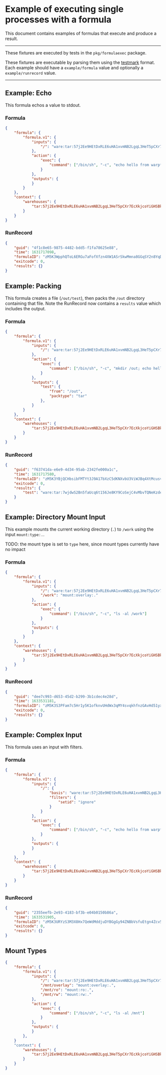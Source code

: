 Example of executing single processes with a formula
====================================================

This document contains examples of formulas that execute and produce a result.

---

These fixtures are executed by tests in the `pkg/formulaexec` package.

These fixtures are executable by parsing them using
the [testmark](https://github.com/warpfork/go-testmark) format.
Each example should have a `example/formula` value and optionally a
`example/runrecord` value.

---

## Example: Echo

This formula echos a value to stdout.

### Formula

[testmark]:# (echo/formula)
```json
{
	"formula": {
		"formula.v1": {
			"inputs": {
				"/": "ware:tar:57j2Ee9HEtDxRLE6uHA1xvmNB2LgqL3HeT5pCXr7EcXkjcoYiGHSBkFyKqQuHFyGPN"
			},
			"action": {
				"exec": {
					"command": ["/bin/sh", "-c", "echo hello from warpforge!"]
				}
			},
			"outputs": {
			}
		}
	},
	"context": {
		"warehouses": {
			"tar:57j2Ee9HEtDxRLE6uHA1xvmNB2LgqL3HeT5pCXr7EcXkjcoYiGHSBkFyKqQuHFyGPN": "https://dl-cdn.alpinelinux.org/alpine/v3.15/releases/x86_64/alpine-minirootfs-3.15.0-x86_64.tar.gz"
		}
	}
}
```

### RunRecord

[testmark]:# (echo/runrecord)
```json
{
	"guid": "4f1c8e65-9875-4482-bdd5-f1fa78625e88",
	"time": 1631717098,
	"formulaID": "zM5K3WpphQToL6ERGu7aFofXfzn4XW1ASrSkwMmna8GGqSY2n8YqDp432JjVaRBSPQrbUj2",
	"exitcode": 0,
	"results": {}
}
```

## Example: Packing

This formula creates a file (`/out/test`), then packs the `/out` directory containing that file.
Note the RunRecord now contains a `results` value which includes the output.

### Formula
[testmark]:# (pack/formula)
```json
{
	"formula": {
		"formula.v1": {
			"inputs": {
				"/": "ware:tar:57j2Ee9HEtDxRLE6uHA1xvmNB2LgqL3HeT5pCXr7EcXkjcoYiGHSBkFyKqQuHFyGPN"
			},
			"action": {
				"exec": {
					"command": ["/bin/sh", "-c", "mkdir /out; echo hello from warpforge! > /out/test"]
				}
			},
			"outputs": {
				"test": {
					"from": "/out",
					"packtype": "tar"
				},
			}
		}
	},
	"context": {
		"warehouses": {
			"tar:57j2Ee9HEtDxRLE6uHA1xvmNB2LgqL3HeT5pCXr7EcXkjcoYiGHSBkFyKqQuHFyGPN": "https://dl-cdn.alpinelinux.org/alpine/v3.15/releases/x86_64/alpine-minirootfs-3.15.0-x86_64.tar.gz"
		}
	}
}
```

### RunRecord
[testmark]:# (pack/runrecord)
```json
{
	"guid": "f63741da-e6e9-4d34-95ab-2342fe000a1c",
	"time": 1631717580,
	"formulaID": "zM5K3YBjQCHbsibFMTYt3J9A17bXzC5dKNXvbU3ViWJBq4XtMcusvjub7f3kEkfYhGjVdi6",
	"exitcode": 0,
	"results": {
		"test": "ware:tar:7wjdwS2Bn5faUcq6t156Je8KY9CoSejC4vMbvTQNeKzdeNLzt4sEtzKQ6H56x6KuD7"
	}
}
```

## Example: Directory Mount Input

This example mounts the current working directory (`.`) to `/work` using the input
`mount:type:.`.

TODO: the mount type is set to `type` here, since mount types currently have no impact

### Formula
[testmark]:# (dirmount/formula)
```json
{
	"formula": {
		"formula.v1": {
			"inputs": {
				"/": "ware:tar:57j2Ee9HEtDxRLE6uHA1xvmNB2LgqL3HeT5pCXr7EcXkjcoYiGHSBkFyKqQuHFyGPN",
				"/work": "mount:overlay:."
			},
			"action": {
				"exec": {
					"command": ["/bin/sh", "-c", "ls -al /work"]
				}
			},
			"outputs": {
			}
		}
	},
	"context": {
		"warehouses": {
			"tar:57j2Ee9HEtDxRLE6uHA1xvmNB2LgqL3HeT5pCXr7EcXkjcoYiGHSBkFyKqQuHFyGPN": "https://dl-cdn.alpinelinux.org/alpine/v3.15/releases/x86_64/alpine-minirootfs-3.15.0-x86_64.tar.gz"
		}
	}
}
```

### RunRecord
[testmark]:# (dirmount/runrecord)
```json
{
	"guid": "dee7c993-d653-45d2-b299-3b1cdec4e28d",
	"time": 1633531181,
	"formulaID": "zM5K3S3PFam7c5Hr1y5K1ofknvUHdWx3qMY4svqkhfnzGAvHd51yxRuwgG6tXv9X5qiH4Z5",
	"exitcode": 0,
	"results": {}
}
```

## Example: Complex Input

This formula uses an input with filters.

### Formula

[testmark]:# (complexinput/formula)
```json
{
	"formula": {
		"formula.v1": {
			"inputs": {
				"/": {
					"basis": "ware:tar:57j2Ee9HEtDxRLE6uHA1xvmNB2LgqL3HeT5pCXr7EcXkjcoYiGHSBkFyKqQuHFyGPN",
					"filters": {
						"setid": "ignore"
					}
				}
			},
			"action": {
				"exec": {
					"command": ["/bin/sh", "-c", "echo hello from warpforge!"]
				}
			},
			"outputs": {
			}
		}
	},
	"context": {
		"warehouses": {
			"tar:57j2Ee9HEtDxRLE6uHA1xvmNB2LgqL3HeT5pCXr7EcXkjcoYiGHSBkFyKqQuHFyGPN": "https://dl-cdn.alpinelinux.org/alpine/v3.15/releases/x86_64/alpine-minirootfs-3.15.0-x86_64.tar.gz"
		}
	}
}
```

### RunRecord

[testmark]:# (complexinput/runrecord)
```json
{
	"guid": "2355eefb-2e93-4183-bf3b-e04b0150b86a",
	"time": 1633531905,
	"formulaID": "zM5K3URYzS3M3X8Hx7QeWdMddjuDYBGgGy94ZNBbVsfuEtgn4Zcv54zScFSVdNbdwzz3mBW",
	"exitcode": 0,
	"results": {}
}
```

## Mount Types
[testmark]:# (mounttypes/formula)
```json
{
	"formula": {
		"formula.v1": {
			"inputs": {
				"/": "ware:tar:57j2Ee9HEtDxRLE6uHA1xvmNB2LgqL3HeT5pCXr7EcXkjcoYiGHSBkFyKqQuHFyGPN",
				"/mnt/overlay": "mount:overlay:.",
				"/mnt/ro": "mount:ro:.",
				"/mnt/rw": "mount:rw:."
			},
			"action": {
				"exec": {
					"command": ["/bin/sh", "-c", "ls -al /mnt"]
				}
			},
			"outputs": {
			}
		},
	}
	"context": {
		"warehouses": {
			"tar:57j2Ee9HEtDxRLE6uHA1xvmNB2LgqL3HeT5pCXr7EcXkjcoYiGHSBkFyKqQuHFyGPN": "https://dl-cdn.alpinelinux.org/alpine/v3.15/releases/x86_64/alpine-minirootfs-3.15.0-x86_64.tar.gz"
		}
	}
}
```
